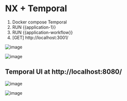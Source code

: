 # NX + Temporal

1. Docker compose Temporal
2. RUN {{application-1}}
3. RUN {{application-workflow}}
4. [GET] http://localhost:3001/


![image](https://github.com/vargasvini/poc-nx-temporal/assets/44420618/247fe5e9-a223-4b7b-9ee7-02412e1b9e73)


![image](https://github.com/vargasvini/poc-nx-temporal/assets/44420618/f9cd7ed6-237a-4de5-beeb-30ca9d3e2de3)


## Temporal UI at http://localhost:8080/

![image](https://github.com/vargasvini/poc-nx-temporal/assets/44420618/86bcd171-918f-4210-abb5-2ab2013bf2d5)

![image](https://github.com/vargasvini/poc-nx-temporal/assets/44420618/3a0b1b8d-ca25-40f0-b1ca-1797cf414683)
